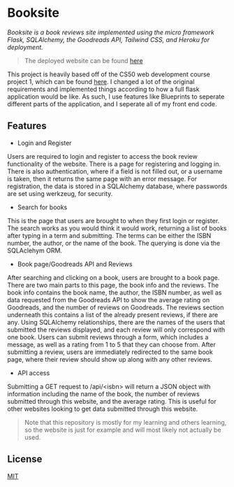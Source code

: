 # Booksite

*Booksite is a book reviews site implemented using the micro framework Flask, SQLAlchemy, the Goodreads API, Tailwind CSS, and Heroku for deployment.*

> The deployed website can be found [here](https://booksitewd.herokuapp.com/)

This project is heavily based off of the CS50 web development course project 1, which can be found [here](https://docs.cs50.net/ocw/web/projects/1/project1.html). I changed a lot of the original requirements and implemented things according to how a full flask application would be like. As such, I use features like Blueprints to seperate different parts of the application, and I seperate all of my front end code.

## Features

 - Login and Register

Users are required to login and register to access the book review functionality of the website. There is a page for registering and logging in. There is also authentication, where if a field is not filled out, or a username is taken, then it returns the same page with an error message. For registration, the data is stored in a SQLAlchemy database, where passwords are set using werkzeug, for security.

 - Search for books
 
This is the page that users are brought to when they first login or register. The search works as you would think it would work, returning a list of books after typing in a term and submitting. The terms can be either the ISBN number, the author, or the name of the book. The querying is done via the SQLAclehym ORM.

 - Book page/Goodreads API and Reviews

After searching and clicking on a book, users are brought to a book page. There are two main parts to this page, the book info and the reviews. The book info contains the book name, the author, the ISBN number, as well as data requested from the Goodreads API to show the average rating on Goodreads, and the number of reviews on Goodreads. The reviews section underneath this contains a list of the already present reviews, if there are any. Using SQLAlchemy relationships, there are the names of the users that submitted the reviews displayed, and each review will only correspond with one book. Users can submit reviews through a form, which includes a message, as well as a rating from 1 to 5 that they can choose from. After submitting a review, users are immediately redirected to the same book page, where their review should show up along with any other reviews.

 - API access
 
Submitting a GET request to /api/&lt;isbn> will return a JSON object with information including the name of the book, the number of reviews submitted through this website, and the average rating. This is useful for other websites looking to get data submitted through this website.

> Note that this repository is mostly for my learning and others learning, so the website is just for example and will most likely not actually be used.

## License

[MIT](https://github.com/thksrc/booksite/blob/master/LICENSE)